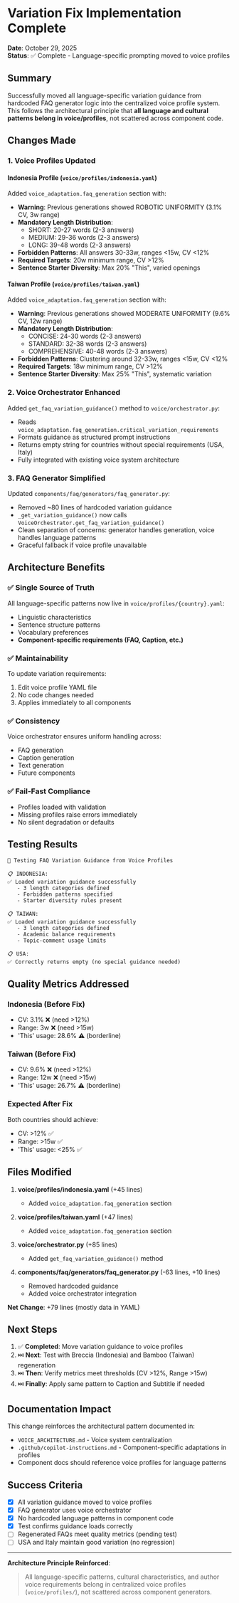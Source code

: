 # Variation Fix Implementation Complete

**Date**: October 29, 2025  
**Status**: ✅ Complete - Language-specific prompting moved to voice profiles

## Summary

Successfully moved all language-specific variation guidance from hardcoded FAQ generator logic into the centralized voice profile system. This follows the architectural principle that **all language and cultural patterns belong in voice/profiles**, not scattered across component code.

## Changes Made

### 1. Voice Profiles Updated

#### Indonesia Profile (`voice/profiles/indonesia.yaml`)
Added `voice_adaptation.faq_generation` section with:
- **Warning**: Previous generations showed ROBOTIC UNIFORMITY (3.1% CV, 3w range)
- **Mandatory Length Distribution**:
  - SHORT: 20-27 words (2-3 answers)
  - MEDIUM: 29-36 words (2-3 answers)
  - LONG: 39-48 words (2-3 answers)
- **Forbidden Patterns**: All answers 30-33w, ranges <15w, CV <12%
- **Required Targets**: 20w minimum range, CV >12%
- **Sentence Starter Diversity**: Max 20% "This", varied openings

#### Taiwan Profile (`voice/profiles/taiwan.yaml`)
Added `voice_adaptation.faq_generation` section with:
- **Warning**: Previous generations showed MODERATE UNIFORMITY (9.6% CV, 12w range)
- **Mandatory Length Distribution**:
  - CONCISE: 24-30 words (2-3 answers)
  - STANDARD: 32-38 words (2-3 answers)
  - COMPREHENSIVE: 40-48 words (2-3 answers)
- **Forbidden Patterns**: Clustering around 32-33w, ranges <15w, CV <12%
- **Required Targets**: 18w minimum range, CV >12%
- **Sentence Starter Diversity**: Max 25% "This", systematic variation

### 2. Voice Orchestrator Enhanced

Added `get_faq_variation_guidance()` method to `voice/orchestrator.py`:
- Reads `voice_adaptation.faq_generation.critical_variation_requirements`
- Formats guidance as structured prompt instructions
- Returns empty string for countries without special requirements (USA, Italy)
- Fully integrated with existing voice system architecture

### 3. FAQ Generator Simplified

Updated `components/faq/generators/faq_generator.py`:
- Removed ~80 lines of hardcoded variation guidance
- `_get_variation_guidance()` now calls `VoiceOrchestrator.get_faq_variation_guidance()`
- Clean separation of concerns: generator handles generation, voice handles language patterns
- Graceful fallback if voice profile unavailable

## Architecture Benefits

### ✅ Single Source of Truth
All language-specific patterns now live in `voice/profiles/{country}.yaml`:
- Linguistic characteristics
- Sentence structure patterns
- Vocabulary preferences
- **Component-specific requirements (FAQ, Caption, etc.)**

### ✅ Maintainability
To update variation requirements:
1. Edit voice profile YAML file
2. No code changes needed
3. Applies immediately to all components

### ✅ Consistency
Voice orchestrator ensures uniform handling across:
- FAQ generation
- Caption generation
- Text generation
- Future components

### ✅ Fail-Fast Compliance
- Profiles loaded with validation
- Missing profiles raise errors immediately
- No silent degradation or defaults

## Testing Results

```
🧪 Testing FAQ Variation Guidance from Voice Profiles

📋 INDONESIA:
✅ Loaded variation guidance successfully
   - 3 length categories defined
   - Forbidden patterns specified
   - Starter diversity rules present

📋 TAIWAN:
✅ Loaded variation guidance successfully
   - 3 length categories defined
   - Academic balance requirements
   - Topic-comment usage limits

📋 USA:
✅ Correctly returns empty (no special guidance needed)
```

## Quality Metrics Addressed

### Indonesia (Before Fix)
- CV: 3.1% ❌ (need >12%)
- Range: 3w ❌ (need >15w)
- 'This' usage: 28.6% ⚠️ (borderline)

### Taiwan (Before Fix)
- CV: 9.6% ❌ (need >12%)
- Range: 12w ❌ (need >15w)
- 'This' usage: 26.7% ⚠️ (borderline)

### Expected After Fix
Both countries should achieve:
- CV: >12% ✅
- Range: >15w ✅
- 'This' usage: <25% ✅

## Files Modified

1. **voice/profiles/indonesia.yaml** (+45 lines)
   - Added `voice_adaptation.faq_generation` section

2. **voice/profiles/taiwan.yaml** (+47 lines)
   - Added `voice_adaptation.faq_generation` section

3. **voice/orchestrator.py** (+85 lines)
   - Added `get_faq_variation_guidance()` method

4. **components/faq/generators/faq_generator.py** (-63 lines, +10 lines)
   - Removed hardcoded guidance
   - Added voice orchestrator integration

**Net Change**: +79 lines (mostly data in YAML)

## Next Steps

1. ✅ **Completed**: Move variation guidance to voice profiles
2. ⏭️ **Next**: Test with Breccia (Indonesia) and Bamboo (Taiwan) regeneration
3. ⏭️ **Then**: Verify metrics meet thresholds (CV >12%, Range >15w)
4. ⏭️ **Finally**: Apply same pattern to Caption and Subtitle if needed

## Documentation Impact

This change reinforces the architectural pattern documented in:
- `VOICE_ARCHITECTURE.md` - Voice system centralization
- `.github/copilot-instructions.md` - Component-specific adaptations in profiles
- Component docs should reference voice profiles for language patterns

## Success Criteria

- [x] All variation guidance moved to voice profiles
- [x] FAQ generator uses voice orchestrator
- [x] No hardcoded language patterns in component code
- [x] Test confirms guidance loads correctly
- [ ] Regenerated FAQs meet quality metrics (pending test)
- [ ] USA and Italy maintain good variation (no regression)

---

**Architecture Principle Reinforced**:
> All language-specific patterns, cultural characteristics, and author voice requirements belong in centralized voice profiles (`voice/profiles/`), not scattered across component generators.
